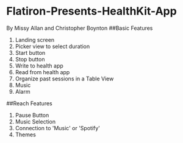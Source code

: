 # Flatiron-Presents-HealthKit-App
By Missy Allan and Christopher Boynton
##Basic Features

1. Landing screen
2. Picker view to select duration
3. Start button
4. Stop button
5. Write to health app
6. Read from health app
7. Organize past sessions in a Table View
8. Music
9. Alarm

##Reach Features 

1. Pause Button
2. Music Selection
3. Connection to 'Music' or 'Spotify'
4. Themes
